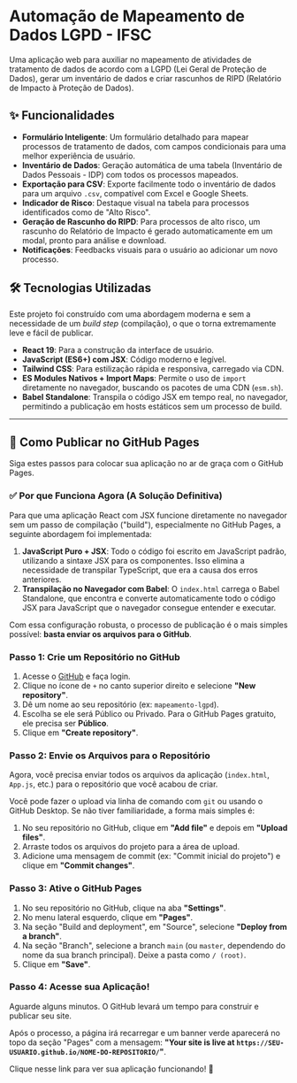 # Automação de Mapeamento de Dados LGPD - IFSC

Uma aplicação web para auxiliar no mapeamento de atividades de tratamento de dados de acordo com a LGPD (Lei Geral de Proteção de Dados), gerar um inventário de dados e criar rascunhos de RIPD (Relatório de Impacto à Proteção de Dados).

## ✨ Funcionalidades

- **Formulário Inteligente**: Um formulário detalhado para mapear processos de tratamento de dados, com campos condicionais para uma melhor experiência de usuário.
- **Inventário de Dados**: Geração automática de uma tabela (Inventário de Dados Pessoais - IDP) com todos os processos mapeados.
- **Exportação para CSV**: Exporte facilmente todo o inventário de dados para um arquivo `.csv`, compatível com Excel e Google Sheets.
- **Indicador de Risco**: Destaque visual na tabela para processos identificados como de "Alto Risco".
- **Geração de Rascunho do RIPD**: Para processos de alto risco, um rascunho do Relatório de Impacto é gerado automaticamente em um modal, pronto para análise e download.
- **Notificações**: Feedbacks visuais para o usuário ao adicionar um novo processo.

## 🛠️ Tecnologias Utilizadas

Este projeto foi construído com uma abordagem moderna e sem a necessidade de um *build step* (compilação), o que o torna extremamente leve e fácil de publicar.

- **React 19**: Para a construção da interface de usuário.
- **JavaScript (ES6+) com JSX**: Código moderno e legível.
- **Tailwind CSS**: Para estilização rápida e responsiva, carregado via CDN.
- **ES Modules Nativos + Import Maps**: Permite o uso de `import` diretamente no navegador, buscando os pacotes de uma CDN (`esm.sh`).
- **Babel Standalone**: Transpila o código JSX em tempo real, no navegador, permitindo a publicação em hosts estáticos sem um processo de build.

---

## 🚀 Como Publicar no GitHub Pages

Siga estes passos para colocar sua aplicação no ar de graça com o GitHub Pages.

### ✅ Por que Funciona Agora (A Solução Definitiva)

Para que uma aplicação React com JSX funcione diretamente no navegador sem um passo de compilação ("build"), especialmente no GitHub Pages, a seguinte abordagem foi implementada:

1.  **JavaScript Puro + JSX**: Todo o código foi escrito em JavaScript padrão, utilizando a sintaxe JSX para os componentes. Isso elimina a necessidade de transpilar TypeScript, que era a causa dos erros anteriores.
2.  **Transpilação no Navegador com Babel**: O `index.html` carrega o Babel Standalone, que encontra e converte automaticamente todo o código JSX para JavaScript que o navegador consegue entender e executar.

Com essa configuração robusta, o processo de publicação é o mais simples possível: **basta enviar os arquivos para o GitHub**.

### Passo 1: Crie um Repositório no GitHub

1.  Acesse o [GitHub](https://github.com/) e faça login.
2.  Clique no ícone de `+` no canto superior direito e selecione **"New repository"**.
3.  Dê um nome ao seu repositório (ex: `mapeamento-lgpd`).
4.  Escolha se ele será Público ou Privado. Para o GitHub Pages gratuito, ele precisa ser **Público**.
5.  Clique em **"Create repository"**.

### Passo 2: Envie os Arquivos para o Repositório

Agora, você precisa enviar todos os arquivos da aplicação (`index.html`, `App.js`, etc.) para o repositório que você acabou de criar.

Você pode fazer o upload via linha de comando com `git` ou usando o GitHub Desktop. Se não tiver familiaridade, a forma mais simples é:
1.  No seu repositório no GitHub, clique em **"Add file"** e depois em **"Upload files"**.
2.  Arraste todos os arquivos do projeto para a área de upload.
3.  Adicione uma mensagem de commit (ex: "Commit inicial do projeto") e clique em **"Commit changes"**.

### Passo 3: Ative o GitHub Pages

1.  No seu repositório no GitHub, clique na aba **"Settings"**.
2.  No menu lateral esquerdo, clique em **"Pages"**.
3.  Na seção "Build and deployment", em "Source", selecione **"Deploy from a branch"**.
4.  Na seção "Branch", selecione a branch `main` (ou `master`, dependendo do nome da sua branch principal). Deixe a pasta como `/ (root)`.
5.  Clique em **"Save"**.

### Passo 4: Acesse sua Aplicação!

Aguarde alguns minutos. O GitHub levará um tempo para construir e publicar seu site.

Após o processo, a página irá recarregar e um banner verde aparecerá no topo da seção "Pages" com a mensagem: **"Your site is live at `https://SEU-USUARIO.github.io/NOME-DO-REPOSITORIO/`"**.

Clique nesse link para ver sua aplicação funcionando! 🎉